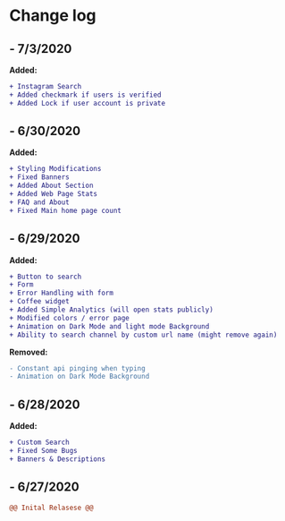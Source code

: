 # Change log

## - 7/3/2020

**Added:**
```diff
+ Instagram Search
+ Added checkmark if users is verified
+ Added Lock if user account is private
```
## - 6/30/2020

**Added:**
```diff
+ Styling Modifications
+ Fixed Banners
+ Added About Section
+ Added Web Page Stats
+ FAQ and About
+ Fixed Main home page count
```
## - 6/29/2020

**Added:**
```diff
+ Button to search
+ Form
+ Error Handling with form
+ Coffee widget
+ Added Simple Analytics (will open stats publicly)
+ Modified colors / error page
+ Animation on Dark Mode and light mode Background
+ Ability to search channel by custom url name (might remove again)
```

**Removed:**
```diff
- Constant api pinging when typing
- Animation on Dark Mode Background
```

## - 6/28/2020

**Added:**
```diff
+ Custom Search
+ Fixed Some Bugs
+ Banners & Descriptions
```

## - 6/27/2020
```diff
@@ Inital Relasese @@
```